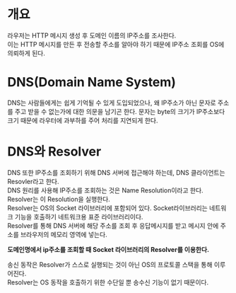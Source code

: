 # 개요
라우저는 HTTP 메시지 생성 후 도메인 이름의 IP주소를 조사한다. <br/>
이는 HTTP 메시지를 만든 후 전송할 주소를 알아야 하기 때문에 IP주소 조회를 OS에 의뢰하게 된다.

# DNS(Domain Name System)
DNS는 사람들에게는 쉽게 기억될 수 있게 도입되었으나, 왜 IP주소가 아닌 문자로 주소를 주고 받을 수 없는가에 대한 의문을 남기곤 한다.
문자는 byte의 크기가 IP주소보다 크기 때문에 라우터에 과부하를 주어 처리를 지연되게 한다.

# DNS와 Resolver
DNS 또한 IP주소를 조회하기 위해 DNS 서버에 접근해야 하는데, DNS 클라이언트는 Resovler라고 한다. <br/>
DNS 원리를 사용해 IP주소를 조회하는 것은 Name Resolution이라고 한다. <br/>
Resolver는 이 Resolution을 실행한다. <br/>
Resolver는 OS의 Socket 라이브러리에 포함되어 있다. Socket라이브러리는 네트워크 기능을 호출하기 네트워크용 표준 라이브러리이다. <br/>
Resolver를 통해 DNS 서버에 해당 주소를 조회 후 응답메시지를 받고 메시지 안에 주소를 브라우저의 메모리 영역에 넣는다. <br/>

**도메인명에서 ip주소를 조회할 때 Socket 라이브러리의 Resolver를 이용한다.**

송신 동작은 Resolver가 스스로 실행되는 것이 아닌 OS의 프로토콜 스택을 통해 이루어진다. <br/>
Resolver는 OS 동작을 호출하기 위한 수단일 뿐 송수신 기능이 없기 때문이다.





